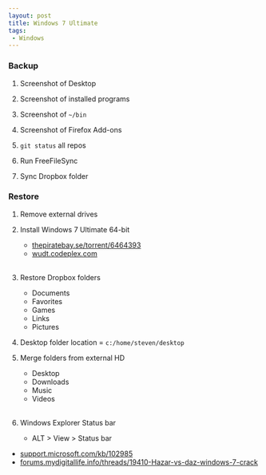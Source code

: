 ```yaml
---
layout: post
title: Windows 7 Ultimate
tags:
 - Windows
---
```


### Backup
1. Screenshot of Desktop
2. Screenshot of installed programs
3. Screenshot of `~/bin`
4. Screenshot of Firefox Add-ons

5. `git status` all repos

6. Run FreeFileSync

7. Sync Dropbox folder

### Restore
1. Remove external drives

2. Install Windows 7 Ultimate 64-bit
    * [thepiratebay.se/torrent/6464393](http://thepiratebay.se/torrent/6464393)
    * [wudt.codeplex.com](http://wudt.codeplex.com)
    <br><br>

3. Restore Dropbox folders
    * Documents
    * Favorites
    * Games
    * Links
    * Pictures

4. Desktop folder location = `c:/home/steven/desktop`

5. Merge folders from external HD
    * Desktop
    * Downloads
    * Music
    * Videos
    <br><br>

6. Windows Explorer Status bar
    * ALT > View > Status bar

* [support.microsoft.com/kb/102985](http://support.microsoft.com/kb/102985)
* [forums.mydigitallife.info/threads/19410-Hazar-vs-daz-windows-7-crack][f]

[f]:http://forums.mydigitallife.info/threads/19410-Hazar-vs-daz-windows-7-crack